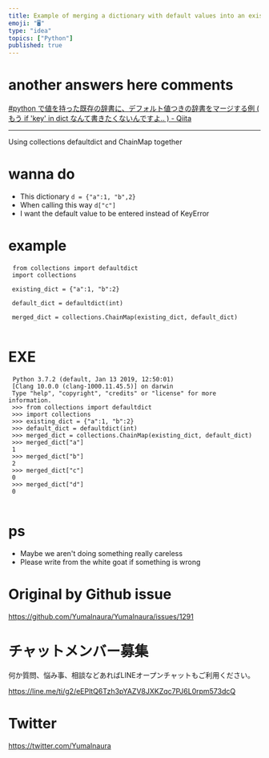 ```yaml
---
title: Example of merging a dictionary with default values into an existing d
emoji: "🖥"
type: "idea"
topics: ["Python"]
published: true
---
```


# another answers here comments

[#python で値を持った既存の辞書に、デフォルト値つきの辞書をマージする例 ( もう if 'key' in dict なんて書きたくないんですよ‥ ) - Qiita](https://qiita.com/YumaInaura/items/52e110976b069106f0c2)

---


<p> Using collections defaultdict and ChainMap together </p>

<h1> wanna do </h1>

<ul>
<li> This dictionary <code>d = {&quot;a&quot;:1, &quot;b&quot;,2}</code> </li>
<li> When calling this way <code>d[&quot;c&quot;]</code> </li>
<li> I want the default value to be entered instead of KeyError </li>
</ul>

<h1> example </h1>

<pre> <code class="py">from collections import defaultdict 
 import collections 
 
 existing_dict = {&quot;a&quot;:1, &quot;b&quot;:2} 
 
 default_dict = defaultdict(int) 
 
 merged_dict = collections.ChainMap(existing_dict, default_dict) 
</code> </pre>

<h1> EXE </h1>

<pre> <code class="py">Python 3.7.2 (default, Jan 13 2019, 12:50:01) 
 [Clang 10.0.0 (clang-1000.11.45.5)] on darwin 
 Type &quot;help&quot;, &quot;copyright&quot;, &quot;credits&quot; or &quot;license&quot; for more information. 
 &gt;&gt;&gt; from collections import defaultdict 
 &gt;&gt;&gt; import collections 
 &gt;&gt;&gt; existing_dict = {&quot;a&quot;:1, &quot;b&quot;:2} 
 &gt;&gt;&gt; default_dict = defaultdict(int) 
 &gt;&gt;&gt; merged_dict = collections.ChainMap(existing_dict, default_dict) 
 &gt;&gt;&gt; merged_dict[&quot;a&quot;] 
 1 
 &gt;&gt;&gt; merged_dict[&quot;b&quot;] 
 2 
 &gt;&gt;&gt; merged_dict[&quot;c&quot;] 
 0 
 &gt;&gt;&gt; merged_dict[&quot;d&quot;] 
 0 
</code> </pre>

<h1> ps </h1>

<ul>
<li> Maybe we aren&#39;t doing something really careless </li>
<li> Please write from the white goat if something is wrong </li>
</ul>


# Original by Github issue

https://github.com/YumaInaura/YumaInaura/issues/1291








<!-- Update From Qiita API -->

# チャットメンバー募集


何か質問、悩み事、相談などあればLINEオープンチャットもご利用ください。

https://line.me/ti/g2/eEPltQ6Tzh3pYAZV8JXKZqc7PJ6L0rpm573dcQ





# Twitter


https://twitter.com/YumaInaura


<!-- Update From Qiita API -->


